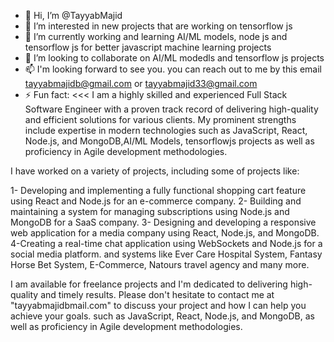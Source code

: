 - 👋 Hi, I’m @TayyabMajid 
- 👀 I’m interested in new projects that are working on tensorflow js 
- 🌱 I’m currently working and learning  AI/ML models, node js and tensorflow js for better javascript machine learning projects 
- 💞️ I’m looking to collaborate on AI/ML modedls and tensorflow js projects
- 📫 I'm looking forward to see you. you can reach out to me by this email tayyabmajidb@gmail.com or tayyabmajid33@gmail.com
- ⚡ Fun fact:
    <<< I am a highly skilled and experienced Full Stack Software Engineer with a proven track record of delivering high-quality and efficient solutions for various clients.
  My prominent strengths include expertise in modern technologies such as JavaScript, React, Node.js, and MongoDB,AI/ML Models, tensorflowjs projects as well as proficiency in Agile development methodologies.

I have worked on a variety of projects, including some of projects like:

1- Developing and implementing a fully functional shopping cart feature using React and Node.js for an e-commerce company.
2- Building and maintaining a system for managing subscriptions using Node.js and MongoDB for a SaaS company.
3- Designing and developing a responsive web application for a media company using React, Node.js, and MongoDB.
4-Creating a real-time chat application using WebSockets and Node.js for a social media platform.
and systems like Ever Care Hospital System, Fantasy Horse Bet System, E-Commerce, Natours travel agency and many more.

I am available for freelance projects and I'm dedicated to delivering high-quality and timely results. Please don't hesitate to contact me at "tayyabmajidbmail.com" 
to discuss your project and how I can help you achieve your goals.
such as JavaScript, React, Node.js, and MongoDB, as well as proficiency in Agile development methodologies.
